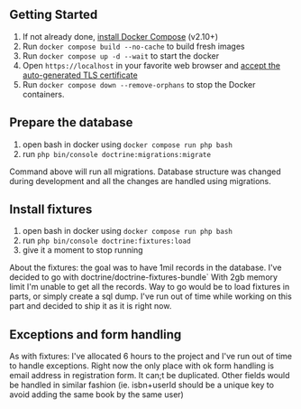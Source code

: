 ## Getting Started

1. If not already done, [install Docker Compose](https://docs.docker.com/compose/install/) (v2.10+)
2. Run `docker compose build --no-cache` to build fresh images
3. Run `docker compose up -d --wait` to start the docker
4. Open `https://localhost` in your favorite web browser and [accept the auto-generated TLS certificate](https://stackoverflow.com/a/15076602/1352334)
5. Run `docker compose down --remove-orphans` to stop the Docker containers.

## Prepare the database

1. open bash in docker using `docker compose run php bash`
2. run `php bin/console doctrine:migrations:migrate`

Command above will run all migrations. Database structure was changed during development and all the changes are handled using migrations.

## Install fixtures

1. open bash in docker using `docker compose run php bash`
2. run `php bin/console doctrine:fixtures:load`
3. give it a moment to stop running

About the fixtures: the goal was to have 1mil records in the database. I've decided to go with doctrine/doctrine-fixtures-bundle`
With 2gb memory limit I'm unable to get all the records. Way to go would be to load fixtures in parts,
or simply create a sql dump. I've run out of time while working on this part and decided to ship it as it is right now.

## Exceptions and form handling

As with fixtures: I've allocated 6 hours to the project and I've run out of time to handle exceptions.
Right now the only place with ok form handling is email address in registration form. It can;t be duplicated.
Other fields would be handled in similar fashion (ie. isbn+userId should be a unique key to avoid adding the same book by the same user)
